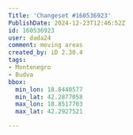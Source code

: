 ```yaml
---
Title: 'Changeset #160536923'
PublishDate: 2024-12-23T12:46:52Z
id: 160536923
user: dada24
comment: moving areas
created_by: iD 2.30.4
tags:
- Montenegro
- Budva
bbox:
  min_lon: 18.8440577
  min_lat: 42.2877058
  max_lon: 18.8517703
  max_lat: 42.2927521

---
```

